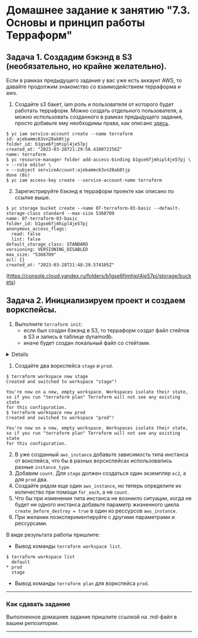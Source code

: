 # Домашнее задание к занятию "7.3. Основы и принцип работы Терраформ"

## Задача 1. Создадим бэкэнд в S3 (необязательно, но крайне желательно).

Если в рамках предыдущего задания у вас уже есть аккаунт AWS, то давайте продолжим знакомство со взаимодействием
терраформа и aws. 

1. Создайте s3 бакет, iam роль и пользователя от которого будет работать терраформ. Можно создать отдельного пользователя,
а можно использовать созданного в рамках предыдущего задания, просто добавьте ему необходимы права, как описано 
[здесь](https://www.terraform.io/docs/backends/types/s3.html).
```
$ yc iam service-account create --name terraform
id: ajebammc63vn28ab8tjp
folder_id: b1gse6fjmhipl4je57pj
created_at: "2023-03-28T21:29:56.410072256Z"
name: terraform
$ yc resource-manager folder add-access-binding b1gse6fjmhipl4je57pj \
> --role editor \
> --subject serviceAccount:ajebammc63vn28ab8tjp
done (8s)
$ yc iam access-key create --service-account-name terraform

```

2. Зарегистрируйте бэкэнд в терраформ проекте как описано по ссылке выше. 
```
$ yc storage bucket create --name 07-terraform-03-basic --default-storage-class standard --max-size 5368709
name: 07-terraform-03-basic
folder_id: b1gse6fjmhipl4je57pj
anonymous_access_flags:
  read: false
  list: false
default_storage_class: STANDARD
versioning: VERSIONING_DISABLED
max_size: "5368709"
acl: {}
created_at: "2023-03-28T21:48:29.574105Z"
```
(https://console.cloud.yandex.ru/folders/b1gse6fjmhipl4je57pj/storage/buckets)

## Задача 2. Инициализируем проект и создаем воркспейсы. 

1. Выполните `terraform init`:
    * если был создан бэкэнд в S3, то терраформ создат файл стейтов в S3 и запись в таблице 
dynamodb.
    * иначе будет создан локальный файл со стейтами.  

<details>

```
$ terraform init

Initializing the backend...

Successfully configured the backend "s3"! Terraform will automatically
use this backend unless the backend configuration changes.

Initializing provider plugins...
- Finding latest version of yandex-cloud/yandex...
- Installing yandex-cloud/yandex v0.88.0...
- Installed yandex-cloud/yandex v0.88.0 (unauthenticated)

Terraform has created a lock file .terraform.lock.hcl to record the provider
selections it made above. Include this file in your version control repository
so that Terraform can guarantee to make the same selections by default when
you run "terraform init" in the future.

╷
│ Warning: Incomplete lock file information for providers
│
│ Due to your customized provider installation methods, Terraform was forced to calculate lock file checksums locally for the following providers:
│   - yandex-cloud/yandex
│
│ The current .terraform.lock.hcl file only includes checksums for linux_386, so Terraform running on another platform will fail to install these providers.
│
│ To calculate additional checksums for another platform, run:
│   terraform providers lock -platform=linux_amd64
│ (where linux_amd64 is the platform to generate)
╵

Terraform has been successfully initialized!

You may now begin working with Terraform. Try running "terraform plan" to see
any changes that are required for your infrastructure. All Terraform commands
should now work.

If you ever set or change modules or backend configuration for Terraform,
rerun this command to reinitialize your working directory. If you forget, other
commands will detect it and remind you to do so if necessary.
```
</details>

1. Создайте два воркспейса `stage` и `prod`.
```
$ terraform workspace new stage
Created and switched to workspace "stage"!

You're now on a new, empty workspace. Workspaces isolate their state,
so if you run "terraform plan" Terraform will not see any existing state
for this configuration.
$ terraform workspace new prod
Created and switched to workspace "prod"!

You're now on a new, empty workspace. Workspaces isolate their state,
so if you run "terraform plan" Terraform will not see any existing state
for this configuration.
```
2. В уже созданный `aws_instance` добавьте зависимость типа инстанса от вокспейса, что бы в разных ворскспейсах 
использовались разные `instance_type`.
3. Добавим `count`. Для `stage` должен создаться один экземпляр `ec2`, а для `prod` два. 
4. Создайте рядом еще один `aws_instance`, но теперь определите их количество при помощи `for_each`, а не `count`.
5. Что бы при изменении типа инстанса не возникло ситуации, когда не будет ни одного инстанса добавьте параметр
жизненного цикла `create_before_destroy = true` в один из рессурсов `aws_instance`.
6. При желании поэкспериментируйте с другими параметрами и рессурсами.

В виде результата работы пришлите:
* Вывод команды `terraform workspace list`.
```
$ terraform workspace list
  default
* prod
  stage
```
* Вывод команды `terraform plan` для воркспейса `prod`.  

---

### Как cдавать задание

Выполненное домашнее задание пришлите ссылкой на .md-файл в вашем репозитории.

---
